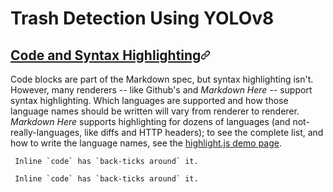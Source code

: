 # Trash Detection Using YOLOv8

<a name="user-content-code"></a>
<h2 id="user-content-code-and-syntax-highlighting"><a class="heading-link" href="#code-and-syntax-highlighting">Code and Syntax Highlighting<svg class="octicon octicon-link" viewBox="0 0 16 16" version="1.1" width="16" height="16" aria-hidden="true"><path d="m7.775 3.275 1.25-1.25a3.5 3.5 0 1 1 4.95 4.95l-2.5 2.5a3.5 3.5 0 0 1-4.95 0 .751.751 0 0 1 .018-1.042.751.751 0 0 1 1.042-.018 1.998 1.998 0 0 0 2.83 0l2.5-2.5a2.002 2.002 0 0 0-2.83-2.83l-1.25 1.25a.751.751 0 0 1-1.042-.018.751.751 0 0 1-.018-1.042Zm-4.69 9.64a1.998 1.998 0 0 0 2.83 0l1.25-1.25a.751.751 0 0 1 1.042.018.751.751 0 0 1 .018 1.042l-1.25 1.25a3.5 3.5 0 1 1-4.95-4.95l2.5-2.5a3.5 3.5 0 0 1 4.95 0 .751.751 0 0 1-.018 1.042.751.751 0 0 1-1.042.018 1.998 1.998 0 0 0-2.83 0l-2.5 2.5a1.998 1.998 0 0 0 0 2.83Z"></path></svg></a></h2>
<p>Code blocks are part of the Markdown spec, but syntax highlighting isn't. However, many renderers -- like Github's and <em>Markdown Here</em> -- support syntax highlighting. Which languages are supported and how those language names should be written will vary from renderer to renderer. <em>Markdown Here</em> supports highlighting for dozens of languages (and not-really-languages, like diffs and HTTP headers); to see the complete list, and how to write the language names, see the <a href="http://softwaremaniacs.org/media/soft/highlight/test.html" rel="nofollow">highlight.js demo page</a>.</p>

<div class="snippet-clipboard-content notranslate position-relative overflow-auto" data-snippet-clipboard-copy-content="Inline `code` has `back-ticks around` it."><pre lang="no-highlight" class="notranslate">
<code> Inline `code` has `back-ticks around` it.
</code></pre></div>

<div class="snippet-clipboard-content notranslate position-relative overflow-auto" data-snippet-clipboard-copy-content="Inline `code` has `back-ticks around` it."><pre lang="no-highlight" class="notranslate">
<code> Inline `code` has `back-ticks around` it.
</code></pre></div>


 

